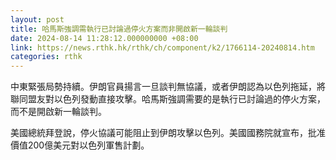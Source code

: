 ```yaml
---
layout: post
title: 哈馬斯強調需執行已討論過停火方案而非開啟新一輪談判
date: 2024-08-14 11:28:12.000000000 +08:00
link: https://news.rthk.hk/rthk/ch/component/k2/1766114-20240814.htm
categories: rthk
---
```


中東緊張局勢持續。伊朗官員揚言一旦談判無協議，或者伊朗認為以色列拖延，將聯同盟友對以色列發動直接攻擊。哈馬斯強調需要的是執行已討論過的停火方案，而不是開啟新一輪談判。

美國總統拜登說，停火協議可能阻止到伊朗攻擊以色列。美國國務院就宣布，批准價值200億美元對以色列軍售計劃。
